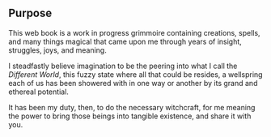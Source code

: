 ## Purpose

This web book is a work in progress grimmoire containing creations, spells,
and many things magical that came upon me through years of insight, struggles, joys, and meaning.

I steadfastly believe imagination to be the peering into what I call the *Different World*,
this fuzzy state where all that could be resides,
a wellspring each of us has been showered with in one way or another
by its grand and ethereal potential.

It has been my duty, then, to do the necessary witchcraft, for me meaning the power to
bring those beings into tangible existence, and share it with you.